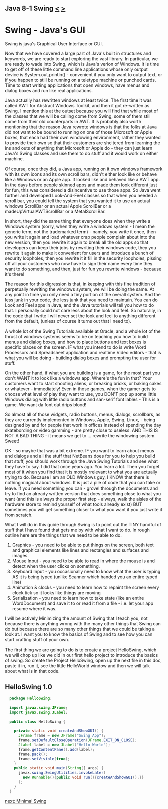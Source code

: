 ## Java 8-1 Swing [&LT;](Java0801.md) [&GT;](Java0802.md)
# Swing - Java's GUI

Swing is java's Graphical User Interface or GUI.

Now that we have covered a large part of Java's built in structures and keywords, we are ready to start exploring the vast library.  In particular, we are ready to wade into Swing, which is Java's verion of Windows. It is time to get off of these little command line applications whose only output device is System.out.println() - convenient if you only want to output text, or if you happen to still be running on a teletype machine or punched cards. Time to start writing applications that open windows, have menus and dialog boxes and run like real applications.

Java actually has rewritten windows at least twice. The first time it was called AWT for Abstract Windows Toolkit, and then it got re-written as Swing. I mention this at the outset because you will find that while most of the classes that we will be calling come from Swing, some of them still come from their old counterparts in AWT. It is probably also worth mentioning that the reason Java rewrote windows is that the folks at Java did not want to be bound to running on one of those Microsoft or Apple boxes, that each had their own windowing environment, rather they wanted to provide their own so that their customers are sheltered from learning the ins and outs of anything that Microsoft or Apple do - they can just learn Java's Swing classes and use them to do stuff and it would work on either machine.

Of course, once they did, a Java app, running on it own windows framework with its own icons and its own scroll bars, didn't either look like or behave like a Windows or an Apple app. It looked like and behaved like a AWT app. In the days before people skinned apps and made them look different just for fun, this was considered a disincentive to use those apps. So Java went further and developed Look-And-Feel classes so that when you needed a scroll bar, you could tell the system that you wanted it to use an actual windows ScrollBar or an actual Apple ScrollBar or a madeUpVirtualAWTScrollBar or a MetalScrollBar.

In short, they did the same thing that everyone does when they write a Windows system (sorry, when they write a windows system - I mean the generic term, not the trademarked term) - namely, you write it once, then you write it again and load whatever crap people complain about into the new version, then you rewrite it again to break all the old apps so that developers can keep their jobs by rewriting their windows code, they you rewrite it again to make it convenient for users and introduce a bunch of security loopholes, then you rewrite it it fill in the security loopholes, pissing off all your customers who now have to sign their name every time they want to do something, and then, just for fun you rewrite windows - because it's there!

The reason for this digression is that, in keeping with this fine tradition of perpetually rewriting the windows system, we will be doing the same. At any point in time you only need a tiny portion of the overall system. And the less junk in your code, the less junk that you need to maintain. You can do Look and Feel apps in Java, and the Java tutorials will tell you how to do that. I personally could not care less about the look and feel. So naturally, in the code that I write I will never set the look and feel to anything different from the default, (unless of course it turns out that I need to).

A whole lot of the Swing Tutorials available at Oracle, and a whole lot of the thrust of windows systems seems to be on teaching you how to build menus and dialog boxes, and how to place buttons and text boxes is specific places on the screen. IF what you intend to do is write Word Processors and Spreadsheet application and realtime Video editors - that is what you will be doing - building dialog boxes and prompting the user for stuff.

On the other hand, if what you are building is a game, for the most part you don't WANT it to look like a windows app. Where's the fun in that? Your customers want to start shooting aliens, or breaking bricks, or baking cakes or whatever - immediately! Even in those games, when the gamer gets to choose what level of play they want to use, you DON'T pop up some little Windows dialog with little radio buttons and san-serif font lables - This is a game. We want da font dat drips blood!

So almost all of those widgets, radio buttons, menus, dialogs, scrollbars, as they are currently implemented in Windows, Apple, Swing, Linux, - being designed by and for people that work in offices instead of spending the day skatebording or video gamming - are pretty close to useless. AND THIS IS NOT A BAD THING - it means we get to ... rewrite the windowing system. Sweet!

OK - so maybe that was a bit extreme. IF you want to learn about menus and dialogs and all the stuff that NetBeans does for you to help you build that stuff, you should work through the Java Swing Tutorials and see what they have to say. I did that once years ago. You learn a lot. Then you forget most of it when you find that it is mostly rrelevant to what you are actually trying to do. Because I am an OLD Windows guy, I KNOW that there is nothing magical about windows. It is just a pile of code that you can take or leave. If you need something you can - grovel through the documents and try to find an already written version that does something close to what you want (and this is always the proper first step - always, walk the aisles of the hardware store to remind yourself of what tools already exist) BUT sometimes you will get something closer to what you want if you just write it from scratch.

What I will do in this guide through Swing is to point out the TINY handful of stuff that I have found that gets me by with what I want to do. In rough outline here are the things that we need to be able to do.
  1. Graphics - you need to be able to put things on the screen, both text and graphical elements like lines and rectangles and surfaces and images.
  2. Mouse Input - you need to be able to read in where the mouse is and detect when the user clicks on something.
  2. Keyboard Input - you occasionally need to know what the user is typing AS it is being typed (unlike Scanner which handed you an entire typed line)
  2. Animation & clocks - you need to learn how to repaint the screen every clock tick so it looks like things are moving
  2. Serialization - you need to learn how to take state (like an entire WordDocument) and save it to or read it from a file - i.e. let your app resume where it was.
  

I will be actively Minimizing the amount of Swing that I teach you, not because there is anything wrong with the many other things that Swing can do but because there are so many other things that we could be taking a look at. I want you to know the basics of Swing and to see how you can start crafting stuff of your own.

The first thing we are going to do is to create a project HelloSwing, which we will chop up like we did in our first hello project to introduce the basics of swing. So create the Project HelloSwing, open up the next file in this doc, paste it in, run it, see the little HelloWorld window and then we will talk about what is in that code.

## HelloSwing 1.0

```java
  package HelloSwing;
  
  import javax.swing.JFrame;
  import javax.swing.JLabel;
  
  public class HelloSwing {
  
    private static void createAndShowGUI() {
      JFrame frame = new JFrame("Swing App");
      frame.setDefaultCloseOperation(JFrame.EXIT_ON_CLOSE);
      JLabel label = new JLabel("Hello World");
      frame.getContentPane().add(label);
      frame.pack();
      frame.setVisible(true);
    }
    public static void main(String[] args) {
      javax.swing.SwingUtilities.invokeLater(
        new Runnable(){public void run(){createAndShowGUI();}}
      );
    }
  }
```

[next: Minimal Swing](Java0802.md)